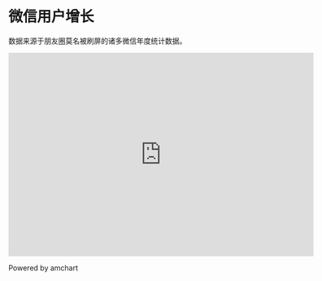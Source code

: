 # 微信用户增长

数据来源于朋友圈莫名被刷屏的诸多微信年度统计数据。

<iframe width="600" height="400" src="https://live.amcharts.com/YWE0Z/embed/" frameborder="0"></iframe>

Powered by amchart